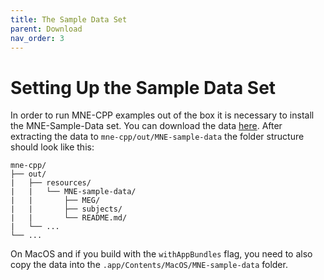 ```yaml
---
title: The Sample Data Set
parent: Download
nav_order: 3
---
```

# Setting Up the Sample Data Set

In order to run MNE-CPP examples out of the box it is necessary to install the MNE-Sample-Data set. You can download the data [here](https://osf.io/86qa2/download). After extracting the data to `mne-cpp/out/MNE-sample-data` the folder structure should look like this: 

```
mne-cpp/
├── out/
|   ├── resources/
|   |   └── MNE-sample-data/
|   |       ├── MEG/
|   |       ├── subjects/
|   |       └── README.md/
|   └── ...
└── ...
```

On MacOS and if you build with the `withAppBundles` flag, you need to also copy the data into the `.app/Contents/MacOS/MNE-sample-data` folder.